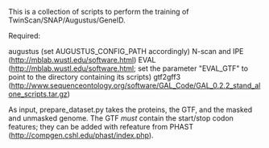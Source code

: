 This is a collection of scripts to perform the training of TwinScan/SNAP/Augustus/GeneID.

Required:

augustus	(set AUGUSTUS_CONFIG_PATH accordingly)
N-scan and IPE	(http://mblab.wustl.edu/software.html)
EVAL   	   	(http://mblab.wustl.edu/software.html; set the parameter "EVAL_GTF" to point to the directory containing its scripts)
gtf2gff3	(http://www.sequenceontology.org/software/GAL_Code/GAL_0.2.2_stand_alone_scripts.tar.gz)


As input, prepare_dataset.py takes the proteins, the GTF, and the masked and unmasked genome. The GTF *must* contain the
start/stop codon features; they can be added with refeature from PHAST (http://compgen.cshl.edu/phast/index.php).